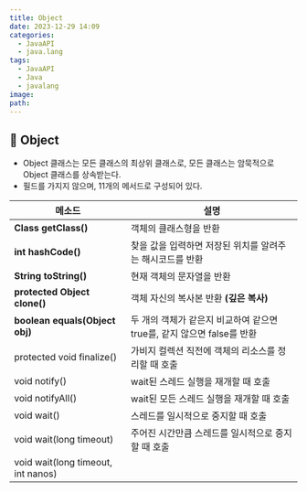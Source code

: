 ```yaml
---
title: Object
date: 2023-12-29 14:09
categories:
  - JavaAPI
  - java.lang
tags:
  - JavaAPI
  - Java
  - javalang
image: 
path:
---
```


## 🌈 Object
+ Object 클래스는 모든 클래스의 최상위 클래스로, 모든 클래스는 암묵적으로 Object 클래스를 상속받는다.
+ 필드를 가지지 않으며, 11개의 메서드로 구성되어 있다.

| 메소드 | 설명 |
| --- | --- |
|**Class getClass()**|객체의 클래스형을 반환|
|**int hashCode()**|찾을 값을 입력하면 저장된 위치를 알려주는 해시코드를 반환|
|**String toString()**|현재 객체의 문자열을 반환|
|**protected Object clone()**|객체 자신의 복사본 반환 **(깊은 복사)**|
|**boolean equals(Object obj)**|두 개의 객체가 같은지 비교하여 같으면 true를, 같지 않으면 false를 반환|
|protected void finalize()|가비지 컬렉션 직전에 객체의 리소스를 정리할 때 호출|
|void notify()|wait된 스레드 실행을 재개할 때 호출|
|void notifyAll() |wait된 모든 스레드 실행을 재개할 때 호출|
|void wait()|스레드를 일시적으로 중지할 때 호출|
|void wait(long timeout)|주어진 시간만큼 스레드를 일시적으로 중지할 때 호출|
|void wait(long timeout, int nanos) ||
